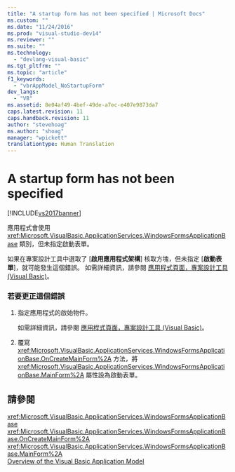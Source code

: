 ```yaml
---
title: "A startup form has not been specified | Microsoft Docs"
ms.custom: ""
ms.date: "11/24/2016"
ms.prod: "visual-studio-dev14"
ms.reviewer: ""
ms.suite: ""
ms.technology: 
  - "devlang-visual-basic"
ms.tgt_pltfrm: ""
ms.topic: "article"
f1_keywords: 
  - "vbrAppModel_NoStartupForm"
dev_langs: 
  - "VB"
ms.assetid: 8e04af49-4bef-49de-a7ec-e407e9873da7
caps.latest.revision: 11
caps.handback.revision: 11
author: "stevehoag"
ms.author: "shoag"
manager: "wpickett"
translationtype: Human Translation
---
```

# A startup form has not been specified
[!INCLUDE[vs2017banner](../../../csharp/includes/vs2017banner.md)]

應用程式會使用 <xref:Microsoft.VisualBasic.ApplicationServices.WindowsFormsApplicationBase> 類別，但未指定啟動表單。  
  
 如果在專案設計工具中選取了 \[**啟用應用程式架構**\] 核取方塊，但未指定 \[**啟動表單**\]，就可能發生這個錯誤。  如需詳細資訊，請參閱 [應用程式頁面，專案設計工具 \(Visual Basic\)](/visual-studio/ide/reference/application-page-project-designer-visual-basic)。  
  
### 若要更正這個錯誤  
  
1.  指定應用程式的啟始物件。  
  
     如需詳細資訊，請參閱 [應用程式頁面，專案設計工具 \(Visual Basic\)](/visual-studio/ide/reference/application-page-project-designer-visual-basic)。  
  
2.  覆寫 <xref:Microsoft.VisualBasic.ApplicationServices.WindowsFormsApplicationBase.OnCreateMainForm%2A> 方法，將 <xref:Microsoft.VisualBasic.ApplicationServices.WindowsFormsApplicationBase.MainForm%2A> 屬性設為啟動表單。  
  
## 請參閱  
 <xref:Microsoft.VisualBasic.ApplicationServices.WindowsFormsApplicationBase>   
 <xref:Microsoft.VisualBasic.ApplicationServices.WindowsFormsApplicationBase.OnCreateMainForm%2A>   
 <xref:Microsoft.VisualBasic.ApplicationServices.WindowsFormsApplicationBase.MainForm%2A>   
 [Overview of the Visual Basic Application Model](../../../visual-basic/developing-apps/development-with-my/overview-of-the-visual-basic-application-model.md)